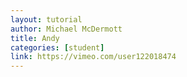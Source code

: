 ```yaml
---
layout: tutorial
author: Michael McDermott
title: Andy
categories: [student]
link: https://vimeo.com/user122018474
---
```

